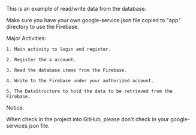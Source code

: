 This is an example of read/write data from the database.

Make sure you have your own google-service.json file copied to "app" directory to use the Firebase.

Major Activities:

    1. Main activity to login and register.

    2. Register the a account.

    3. Read the database items from the Firebase.

    4. Write to the Firebase under your authorized account.

    5. The DataStructure to hold the data to be retrieved from the Firebase.

Notice:

When check in the project into GitHub, please don't check in your google-services.json file. 